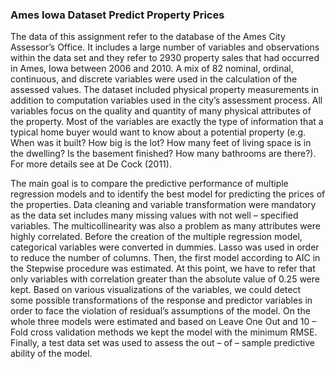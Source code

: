 ### Ames Iowa Dataset Predict Property Prices

The data of this assignment refer to the database of the Ames City Assessor’s Office. It includes a large number of variables and observations within the data set and they refer 
to 2930 property sales that had occurred in Ames, Iowa between 2006 and 2010. A mix of 82 nominal, ordinal, continuous, and discrete variables were used in the calculation of the 
assessed values. The dataset included physical property measurements in addition to computation variables used in the city’s assessment process. All variables focus on the 
quality and quantity of many physical attributes of the property. Most of the variables are exactly the type of information that a typical home buyer would want to know about a 
potential property (e.g. When was it built? How big is the lot? How many feet of living space is in the dwelling? Is the basement finished? How many bathrooms are there?). For 
more details see at De Cock (2011). 

The main goal is to compare the predictive performance of multiple regression models and to identify the best model for predicting the prices of the properties. Data cleaning 
and variable transformation were mandatory as the data set includes many missing values with not well – specified variables. The multicollinearity was also a problem as many
attributes were highly correlated. Before the creation of the multiple regression model, categorical variables were converted in dummies. Lasso was used in order to reduce the 
number of columns. Then, the first model according to AIC in the Stepwise procedure was estimated. At this point, we have to refer that only variables with correlation greater
than the absolute value of 0.25 were kept. Based on various visualizations of the variables, we could detect some possible transformations of the response and predictor variables
in order to face the violation of residual’s assumptions of the model. On the whole three models were estimated and based on Leave One Out and 10 – Fold cross validation methods
we kept the model with the minimum RMSE. Finally, a test data set was used to assess the out – of – sample predictive ability of the model.
